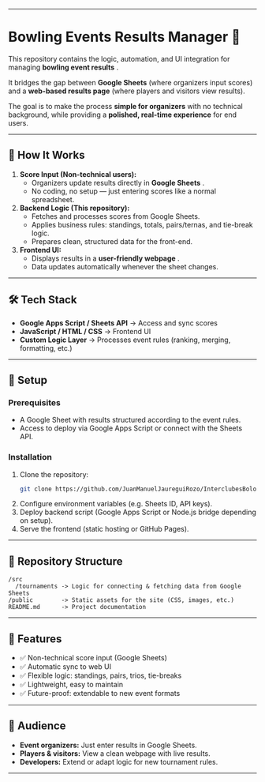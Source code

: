 
---

# Bowling Events Results Manager 🎳

This repository contains the logic, automation, and UI integration for managing  **bowling event results** .

It bridges the gap between **Google Sheets** (where organizers input scores) and a **web-based results page** (where players and visitors view results).

The goal is to make the process **simple for organizers** with no technical background, while providing a **polished, real-time experience** for end users.

---

## 📌 How It Works

1. **Score Input (Non-technical users):**
   * Organizers update results directly in **Google Sheets** .
   * No coding, no setup — just entering scores like a normal spreadsheet.
2. **Backend Logic (This repository):**
   * Fetches and processes scores from Google Sheets.
   * Applies business rules: standings, totals, pairs/ternas, and tie-break logic.
   * Prepares clean, structured data for the front-end.
3. **Frontend UI:**
   * Displays results in a **user-friendly webpage** .
   * Data updates automatically whenever the sheet changes.

---

## 🛠 Tech Stack

* **Google Apps Script / Sheets API** → Access and sync scores
* **JavaScript / HTML / CSS** → Frontend UI
* **Custom Logic Layer** → Processes event rules (ranking, merging, formatting, etc.)

---

## 🚀 Setup

### Prerequisites

* A Google Sheet with results structured according to the event rules.
* Access to deploy via Google Apps Script or connect with the Sheets API.

### Installation

1. Clone the repository:
   ```bash
   git clone https://github.com/JuanManuelJaureguiRozo/InterclubesBolos.git
   ```
2. Configure environment variables (e.g. Sheets ID, API keys).
3. Deploy backend script (Google Apps Script or Node.js bridge depending on setup).
4. Serve the frontend (static hosting or GitHub Pages).

---

## 🧩 Repository Structure

```
/src
  /tournaments -> Logic for connecting & fetching data from Google Sheets
/public        -> Static assets for the site (CSS, images, etc.)
README.md      -> Project documentation
```

---

## 🎯 Features

* ✅ Non-technical score input (Google Sheets)
* ✅ Automatic sync to web UI
* ✅ Flexible logic: standings, pairs, trios, tie-breaks
* ✅ Lightweight, easy to maintain
* ✅ Future-proof: extendable to new event formats

---

## 👥 Audience

* **Event organizers:** Just enter results in Google Sheets.
* **Players & visitors:** View a clean webpage with live results.
* **Developers:** Extend or adapt logic for new tournament rules.

---
